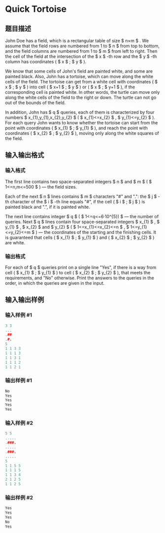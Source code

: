# Quick Tortoise

## 题目描述

John Doe has a field, which is a rectangular table of size $ n×m $ . We assume that the field rows are numbered from 1 to $ n $ from top to bottom, and the field columns are numbered from 1 to $ m $ from left to right. Then the cell of the field at the intersection of the $ x $ -th row and the $ y $ -th column has coordinates ( $ x $ ; $ y $ ).

We know that some cells of John's field are painted white, and some are painted black. Also, John has a tortoise, which can move along the white cells of the field. The tortoise can get from a white cell with coordinates ( $ x $ ; $ y $ ) into cell ( $ x+1 $ ; $ y $ ) or ( $ x $ ; $ y+1 $ ), if the corresponding cell is painted white. In other words, the turtle can move only along the white cells of the field to the right or down. The turtle can not go out of the bounds of the field.

In addition, John has $ q $ queries, each of them is characterized by four numbers $ x_{1},y_{1},x_{2},y_{2} $ ( $ x_{1}<=x_{2} $ , $ y_{1}<=y_{2} $ ). For each query John wants to know whether the tortoise can start from the point with coordinates ( $ x_{1} $ ; $ y_{1} $ ), and reach the point with coordinates ( $ x_{2} $ ; $ y_{2} $ ), moving only along the white squares of the field.

## 输入输出格式

### 输入格式

The first line contains two space-separated integers $ n $ and $ m $ ( $ 1<=n,m<=500 $ ) — the field sizes.

Each of the next $ n $ lines contains $ m $ characters "\#" and ".": the $ j $ -th character of the $ i $ -th line equals "\#", if the cell ( $ i $ ; $ j $ ) is painted black and ".", if it is painted white.

The next line contains integer $ q $ ( $ 1<=q<=6·10^{5}) $ — the number of queries. Next $ q $ lines contain four space-separated integers $ x_{1} $ , $ y_{1} $ , $ x_{2} $ and $ y_{2} $ ( $ 1<=x_{1}<=x_{2}<=n $ , $ 1<=y_{1}<=y_{2}<=m $ ) — the coordinates of the starting and the finishing cells. It is guaranteed that cells ( $ x_{1} $ ; $ y_{1} $ ) and ( $ x_{2} $ ; $ y_{2} $ ) are white.

### 输出格式

For each of $ q $ queries print on a single line "Yes", if there is a way from cell ( $ x_{1} $ ; $ y_{1} $ ) to cell ( $ x_{2} $ ; $ y_{2} $ ), that meets the requirements, and "No" otherwise. Print the answers to the queries in the order, in which the queries are given in the input.

## 输入输出样例

### 输入样例 #1

```cpp
3 3
...
.##
.#.
5
1 1 3 3
1 1 1 3
1 1 3 1
1 1 1 2
1 1 2 1

```
### 输出样例 #1

```cpp
No
Yes
Yes
Yes
Yes

```
### 输入样例 #2

```cpp
5 5
.....
.###.
.....
.###.
.....
5
1 1 5 5
1 1 1 5
1 1 3 4
2 1 2 5
1 1 2 5

```
### 输出样例 #2

```cpp
Yes
Yes
Yes
No
Yes

```
